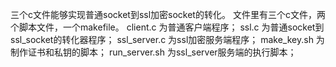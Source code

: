 三个c文件能够实现普通socket到ssl加密socket的转化。
文件里有三个c文件，两个脚本文件，一个makefile。
client.c       为普通客户端程序；
ssl.c          为普通socket到ssl_socket的转化器程序；
ssl_server.c   为ssl加密服务端程序；
make_key.sh    为制作证书和私钥的脚本；
run_server.sh  为ssl_server服务端的执行脚本；

